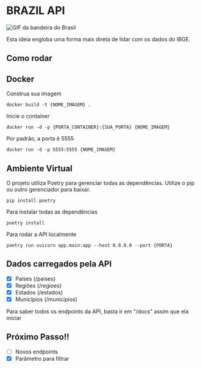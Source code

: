 # BRAZIL API 

![GIF da bandeira do Brasil](https://i.giphy.com/media/v1.Y2lkPTc5MGI3NjExa3N1NHRwZDZ1b2k2MnNqdWhwNDB4NHJ3MXQwcGdqbHZvMGp0MGNjciZlcD12MV9pbnRlcm5hbF9naWZfYnlfaWQmY3Q9Zw/bIqdxoOVJ2oak/giphy.gif)

Esta ideia engloba uma forma mais direta de lidar com os dados do IBGE.

## Como rodar

## Docker

Construa sua imagem

```Shell
docker build -t {NOME_IMAGEM} .
```

Inicie o container

```Shell
docker run -d -p {PORTA_CONTAINER}:{SUA_PORTA} {NOME_IMAGEM}
```
Por padrão, a porta é 5555

```Shell
docker run -d -p 5555:5555 {NOME_IMAGEM}
```

## Ambiente Virtual

O projeto utiliza Poetry para gerenciar todas as dependências. Utilize o pip ou outro gerenciador para baixar.

```Shell
pip install poetry
```

Para instalar todas as dependências

```Shell
poetry install
```

Para rodar a API localmente
```Shell
poetry run uvicorn app.main:app --host 0.0.0.0 --port {PORTA}
```

## Dados carregados pela API

- [X] Países (/paises)
- [X] Regiões (/regioes)
- [X] Estados (/estados)
- [X] Municípios (/municipios)

Para saber todos os endpoints da API, basta ir em "/docs" assim que ela iniciar

## Próximo Passo!!

- [ ] Novos endpoints
- [X] Parâmetro para filtrar